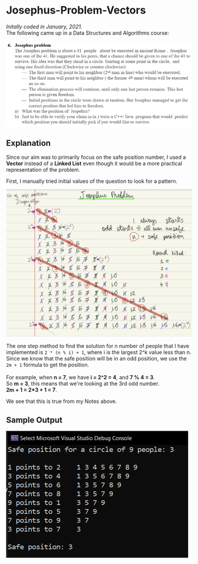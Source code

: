 # Josephus-Problem-Vectors
*Initally coded in January, 2021.* \
The following came up in a Data Structures and Algorithms course:

![](https://github.com/bi-yotch/Josephus-Problem-Vectors/blob/main/TheProblem.png)

## Explanation
Since our aim was to primarily focus on the safe position number, I used a **Vector** instead of a **Linked List** even though it would be a more practical representation of the problem. 

First, I manually tried initial values of the question to look for a pattern.

![](https://github.com/bi-yotch/Josephus-Problem-Vectors/blob/main/Notes.jpeg)

The one step method to find the solution for n number of people that I have implemented is `2 * (n % i) + 1`, where i is the largest 2^k value less than n. Since we know that the safe position will be in an odd position, we use the `2m + 1` formula to get the position.\
\
For example, when **n = 7**, we have **i = 2^2 = 4**, and **7 % 4 = 3**.\
So **m = 3**, this means that we're looking at the 3rd odd number.\
**2m + 1 = 2\*3 + 1 = 7**.

We see that this is true from my Notes above.

## Sample Output
![](https://github.com/bi-yotch/Josephus-Problem-Vectors/blob/main/SampleOutput.png)
